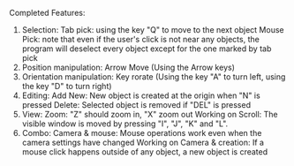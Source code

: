 Completed Features:
1. Selection: 
	Tab pick: using the key "Q" to move to the next object
	Mouse Pick: note that even if the user's click is not near any objects, the program will deselect every object except for the one marked by tab pick
2. Position manipulation: 
	Arrow Move (Using the Arrow keys)
3. Orientation manipulation: 
	Key rorate (Using the key "A" to turn left, using the key "D" to turn right)
4. Editing: 
	Add New: New object is created at the origin when "N" is pressed
	Delete: Selected object is removed if "DEL" is pressed
5. View: 
	Zoom: "Z" should zoom in, "X" zoom out
	Working on Scroll: The visible window is moved by pressing "I", "J", "K" and "L".
6. Combo:
	Camera & mouse: Mouse operations work even when the camera settings have changed 
	Working on Camera & creation: If a mouse click happens outside of any object, a new object is created

